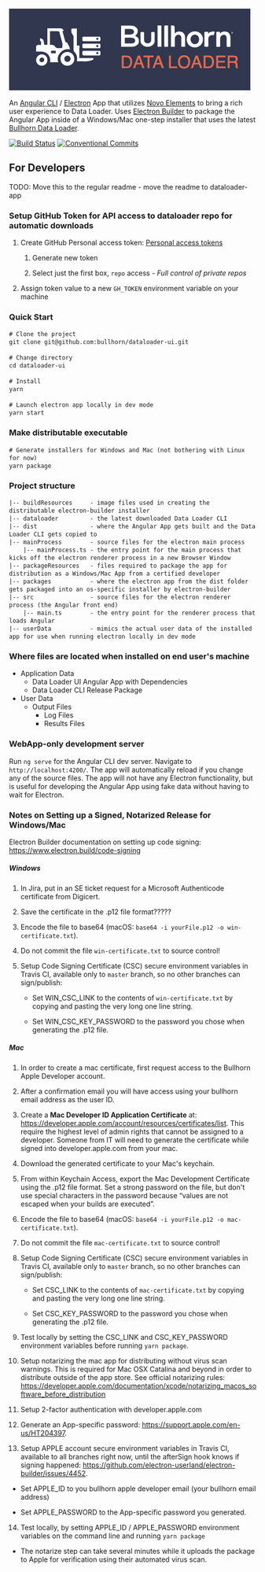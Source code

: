 ![Data Loader Logo](dataloader.png)

An [Angular CLI](https://cli.angular.io/) / [Electron](https://electron.atom.io/) App that utilizes [Novo Elements](http://bullhorn.github.io/novo-elements/) to bring a rich user experience to Data Loader. Uses [Electron Builder](https://github.com/electron-userland/electron-builder) to package the Angular App inside of a Windows/Mac one-step installer that uses the latest [Bullhorn Data Loader](https://github.com/bullhorn/dataloader).

[![Build Status](https://travis-ci.com/bullhorn/dataloader-ui.svg?token=Ta7yXSf1ut1W7VuGXTKA&branch=master)](https://travis-ci.com/bullhorn/dataloader-ui)
[![Conventional Commits](https://img.shields.io/badge/Conventional%20Commits-1.0.0-yellow.svg)](https://conventionalcommits.org)

## For Developers

TODO: Move this to the regular readme - move the readme to dataloader-app

### Setup GitHub Token for API access to dataloader repo for automatic downloads

 1. Create GitHub Personal access token: [Personal access tokens](https://github.com/settings/tokens)

    1. Generate new token
    
    2. Select just the first box, `repo` access - _Full control of private repos_
 
 2. Assign token value to a new `GH_TOKEN` environment variable on your machine

### Quick Start

```
# Clone the project
git clone git@github.com:bullhorn/dataloader-ui.git

# Change directory
cd dataloader-ui

# Install
yarn

# Launch electron app locally in dev mode
yarn start
```

### Make distributable executable

```
# Generate installers for Windows and Mac (not bothering with Linux for now)
yarn package
```

### Project structure

```
|-- buildResources     - image files used in creating the distributable electron-builder installer
|-- dataloader         - the latest downloaded Data Loader CLI
|-- dist               - where the Angular App gets built and the Data Loader CLI gets copied to
|-- mainProcess        - source files for the electron main process
    |-- mainProcess.ts - the entry point for the main process that kicks off the electron renderer process in a new Browser Window
|-- packageResources   - files required to package the app for distribution as a Windows/Mac App from a certified developer
|-- packages           - where the electron app from the dist folder gets packaged into an os-specific installer by electron-builder
|-- src                - source files for the electron renderer process (the Angular front end)
    |-- main.ts        - the entry point for the renderer process that loads Angular
|-- userData           - mimics the actual user data of the installed app for use when running electron locally in dev mode
```

### Where files are located when installed on end user's machine

 * Application Data
   * Data Loader UI Angular App with Dependencies
   * Data Loader CLI Release Package
 * User Data
   * Output Files
     * Log Files
     * Results Files

### WebApp-only development server

Run `ng serve` for the Angular CLI dev server. Navigate to `http://localhost:4200/`. 
The app will automatically reload if you change any of the source files. 
The app will not have any Electron functionality, but is useful for developing the Angular App using fake data without having to wait for Electron.

### Notes on Setting up a Signed, Notarized Release for Windows/Mac

Electron Builder documentation on setting up code signing: https://www.electron.build/code-signing

##### Windows

1. In Jira, put in an SE ticket request for a Microsoft Authenticode certificate from Digicert.

2. Save the certificate in the .p12 file format?????

3. Encode the file to base64 (macOS: `base64 -i yourFile.p12 -o win-certificate.txt`).

4. Do not commit the file `win-certificate.txt` to source control!

5. Setup Code Signing Certificate (CSC) secure environment variables in Travis CI, available only to `master` branch, so no other branches can sign/publish:
   
   - Set WIN_CSC_LINK to the contents of `win-certificate.txt` by copying and pasting the very long one line string.
   
   - Set WIN_CSC_KEY_PASSWORD to the password you chose when generating the .p12 file.


##### Mac

1. In order to create a mac certificate, first request access to the Bullhorn Apple Developer account.

2. After a confirmation email you will have access using your bullhorn email address as the user ID.

3. Create a **Mac Developer ID Application Certificate** at: https://developer.apple.com/account/resources/certificates/list.
   This require the highest level of admin rights that cannot be assigned to a developer. Someone from IT will need to generate
   the certificate while signed into developer.apple.com from your mac.

4. Download the generated certificate to your Mac's keychain.

5. From within Keychain Access, export the Mac Development Certificate using the .p12 file format.
   Set a strong password on the file, but don't use special characters in the password because
   “values are not escaped when your builds are executed”.

6. Encode the file to base64 (macOS: `base64 -i yourFile.p12 -o mac-certificate.txt`).

7. Do not commit the file `mac-certificate.txt` to source control!

8. Setup Code Signing Certificate (CSC) secure environment variables in Travis CI, available only to `master` branch, so no other branches can sign/publish:
   
   - Set CSC_LINK to the contents of `mac-certificate.txt` by copying and pasting the very long one line string.
   
   - Set CSC_KEY_PASSWORD to the password you chose when generating the .p12 file.

9. Test locally by setting the CSC_LINK and CSC_KEY_PASSWORD environment variables before running `yarn package`.

10. Setup notarizing the mac app for distributing without virus scan warnings. This is required for Mac OSX Catalina and beyond in
    order to distribute outside of the app store. See official notarizing rules:
    https://developer.apple.com/documentation/xcode/notarizing_macos_software_before_distribution
   
11. Setup 2-factor authentication with developer.apple.com
   
12. Generate an App-specific password: https://support.apple.com/en-us/HT204397.
   
13. Setup APPLE account secure environment variables in Travis CI, available to all branches right now,
    until the afterSign hook knows if signing happened: https://github.com/electron-userland/electron-builder/issues/4452.
   
   - Set APPLE_ID to you bullhorn apple developer email (your bullhorn email address)
   
   - Set APPLE_PASSWORD to the App-specific password you generated.
   
14. Test locally, by setting APPLE_ID / APPLE_PASSWORD environment variables on the command line and running `yarn package`

   - The notarize step can take several minutes while it uploads the package to Apple for verification using their automated virus scan.
